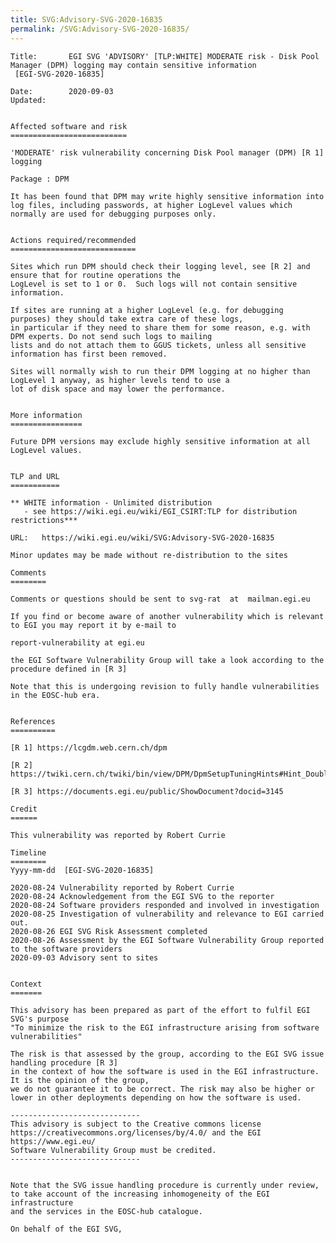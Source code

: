 ```yaml
---
title: SVG:Advisory-SVG-2020-16835
permalink: /SVG:Advisory-SVG-2020-16835/
---
```


    Title:       EGI SVG 'ADVISORY' [TLP:WHITE] MODERATE risk - Disk Pool Manager (DPM) logging may contain sensitive information
     [EGI-SVG-2020-16835]

    Date:        2020-09-03
    Updated:


    Affected software and risk
    ==========================

    'MODERATE' risk vulnerability concerning Disk Pool manager (DPM) [R 1] logging

    Package : DPM

    It has been found that DPM may write highly sensitive information into log files, including passwords, at higher LogLevel values which
    normally are used for debugging purposes only.


    Actions required/recommended
    ============================

    Sites which run DPM should check their logging level, see [R 2] and ensure that for routine operations the
    LogLevel is set to 1 or 0.  Such logs will not contain sensitive information.

    If sites are running at a higher LogLevel (e.g. for debugging purposes) they should take extra care of these logs,
    in particular if they need to share them for some reason, e.g. with DPM experts. Do not send such logs to mailing
    lists and do not attach them to GGUS tickets, unless all sensitive information has first been removed.

    Sites will normally wish to run their DPM logging at no higher than LogLevel 1 anyway, as higher levels tend to use a
    lot of disk space and may lower the performance.


    More information
    ================

    Future DPM versions may exclude highly sensitive information at all LogLevel values.


    TLP and URL
    ===========

    ** WHITE information - Unlimited distribution
       - see https://wiki.egi.eu/wiki/EGI_CSIRT:TLP for distribution restrictions***

    URL:   https://wiki.egi.eu/wiki/SVG:Advisory-SVG-2020-16835

    Minor updates may be made without re-distribution to the sites

    Comments
    ========

    Comments or questions should be sent to svg-rat  at  mailman.egi.eu

    If you find or become aware of another vulnerability which is relevant to EGI you may report it by e-mail to

    report-vulnerability at egi.eu

    the EGI Software Vulnerability Group will take a look according to the procedure defined in [R 3]

    Note that this is undergoing revision to fully handle vulnerabilities in the EOSC-hub era.


    References
    ==========

    [R 1] https://lcgdm.web.cern.ch/dpm

    [R 2] https://twiki.cern.ch/twiki/bin/view/DPM/DpmSetupTuningHints#Hint_Doublecheck_the_DMLite_log

    [R 3] https://documents.egi.eu/public/ShowDocument?docid=3145

    Credit
    ======

    This vulnerability was reported by Robert Currie

    Timeline
    ========
    Yyyy-mm-dd  [EGI-SVG-2020-16835]

    2020-08-24 Vulnerability reported by Robert Currie
    2020-08-24 Acknowledgement from the EGI SVG to the reporter
    2020-08-24 Software providers responded and involved in investigation
    2020-08-25 Investigation of vulnerability and relevance to EGI carried out.
    2020-08-26 EGI SVG Risk Assessment completed
    2020-08-26 Assessment by the EGI Software Vulnerability Group reported to the software providers
    2020-09-03 Advisory sent to sites


    Context
    =======

    This advisory has been prepared as part of the effort to fulfil EGI SVG's purpose
    "To minimize the risk to the EGI infrastructure arising from software vulnerabilities"

    The risk is that assessed by the group, according to the EGI SVG issue handling procedure [R 3]
    in the context of how the software is used in the EGI infrastructure. It is the opinion of the group,
    we do not guarantee it to be correct. The risk may also be higher or lower in other deployments depending on how the software is used.

    -----------------------------
    This advisory is subject to the Creative commons license https://creativecommons.org/licenses/by/4.0/ and the EGI https://www.egi.eu/
    Software Vulnerability Group must be credited.
    -----------------------------


    Note that the SVG issue handling procedure is currently under review, to take account of the increasing inhomogeneity of the EGI infrastructure
    and the services in the EOSC-hub catalogue.

    On behalf of the EGI SVG,